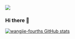 ![](https://komarev.com/ghpvc/?username=wangjie-fourth)

### Hi there 👋

[![wangjie-fourths GitHub stats](https://github-readme-stats.vercel.app/api?username=wangjie-fourth&show_icons=true)](https://github.com/anuraghazra/github-readme-stats)

<!--
**wangjie-fourth/wangjie-fourth** is a ✨ _special_ ✨ repository because its `README.md` (this file) appears on your GitHub profile.

Here are some ideas to get you started:

- 🔭 I’m currently working on ...
- 🌱 I’m currently learning ...
- 👯 I’m looking to collaborate on ...
- 🤔 I’m looking for help with ...
- 💬 Ask me about ...
- 📫 How to reach me: ...
- 😄 Pronouns: ...
- ⚡ Fun fact: ...
-->
